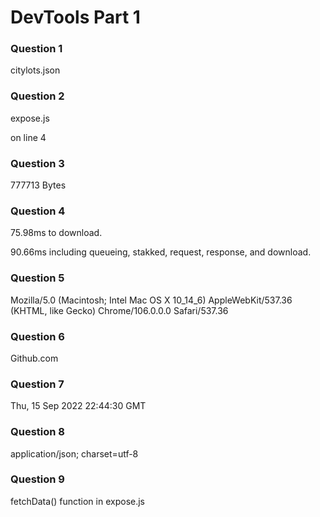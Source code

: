 # DevTools Part 1

### Question 1

citylots.json

### Question 2

expose.js

on line 4

### Question 3

777713 Bytes

### Question 4

75.98ms to download.

90.66ms including queueing, stakked, request, response, and download.

### Question 5

Mozilla/5.0 (Macintosh; Intel Mac OS X 10_14_6) AppleWebKit/537.36 (KHTML, like Gecko) Chrome/106.0.0.0 Safari/537.36

### Question 6

Github.com 

### Question 7

Thu, 15 Sep 2022 22:44:30 GMT

### Question 8

application/json; charset=utf-8

### Question 9

fetchData() function in expose.js